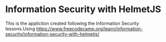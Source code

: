 # Information Security with HelmetJS

This is the appliction created following  the Information Security lessons.Using https://www.freecodecamp.org/learn/information-security/information-security-with-helmetjs/
